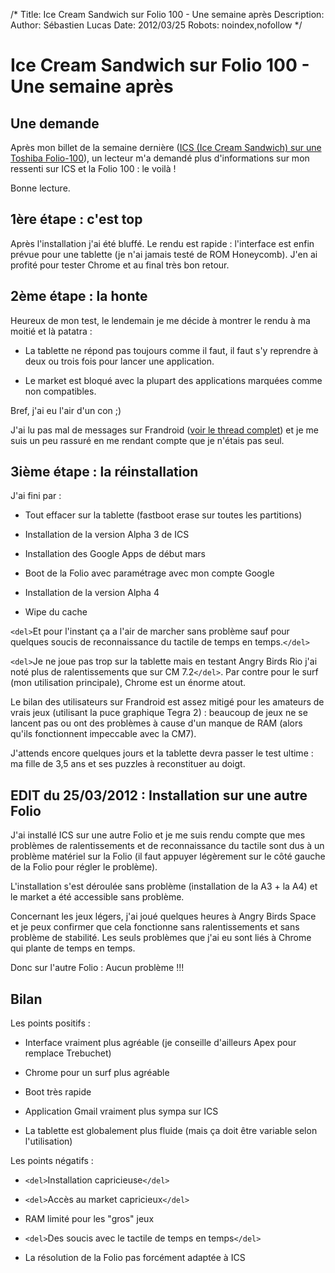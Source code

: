 /*
Title: Ice Cream Sandwich sur Folio 100 - Une semaine après
Description: 
Author: Sébastien Lucas
Date: 2012/03/25
Robots: noindex,nofollow
*/
# Ice Cream Sandwich sur Folio 100 - Une semaine après

## Une demande
Après mon billet de la semaine dernière ([ICS (Ice Cream Sandwich) sur une Toshiba Folio-100](/blog/ice-cream-sandwich-folio-100)), un lecteur m'a demandé plus d'informations sur mon ressenti sur ICS et la Folio 100 : le voilà !

Bonne lecture.

## 1ère étape : c'est top

Après l'installation j'ai été bluffé. Le rendu est rapide : l'interface est enfin prévue pour une tablette (je n'ai jamais testé de ROM Honeycomb). J'en ai profité pour tester Chrome et au final très bon retour.
## 2ème étape : la honte

Heureux de mon test, le lendemain je me décide à montrer le rendu à ma moitié et là patatra :

*	La tablette ne répond pas toujours comme il faut, il faut s'y reprendre à deux ou trois fois pour lancer une application.

*	Le market est bloqué avec la plupart des applications marquées comme non compatibles.

Bref, j'ai eu l'air d'un con ;)

J'ai lu pas mal de messages sur Frandroid ([voir le thread complet](http://forum.frandroid.com/topic/90378-devwip-ics-cm9-403-alpha-3-31-kernel-last-update-04032012/)) et je me suis un peu rassuré en me rendant compte que je n'étais pas seul.
## 3ième étape : la réinstallation

J'ai fini par :

*	Tout effacer sur la tablette (fastboot erase sur toutes les partitions)

*	Installation de la version Alpha 3 de ICS

*	Installation des Google Apps de début mars

*	Boot de la Folio avec paramétrage avec mon compte Google

*	Installation de la version Alpha 4

*	Wipe du cache

`<del>`Et pour l'instant ça a l'air de marcher sans problème sauf pour quelques soucis de reconnaissance du tactile de temps en temps.`</del>` 

`<del>`Je ne joue pas trop sur la tablette mais en testant Angry Birds Rio j'ai noté plus de ralentissements que sur CM 7.2`</del>`. Par contre pour le surf (mon utilisation principale), Chrome est un énorme atout.

Le bilan des utilisateurs sur Frandroid est assez mitigé pour les amateurs de vrais jeux (utilisant la puce graphique Tegra 2) : beaucoup de jeux ne se lancent pas ou ont des problèmes à cause d'un manque de RAM (alors qu'ils fonctionnent impeccable avec la CM7).

J'attends encore quelques jours et la tablette devra passer le test ultime : ma fille de 3,5 ans et ses puzzles à reconstituer au doigt.

## EDIT du 25/03/2012 : Installation sur une autre Folio

J'ai installé ICS sur une autre Folio et je me suis rendu compte que mes problèmes de ralentissements et de reconnaissance du tactile sont dus à un problème matériel sur la Folio (il faut appuyer légèrement sur le côté gauche de la Folio pour régler le problème).

L'installation s'est déroulée sans problème (installation de la A3 + la A4) et le market a été accessible sans problème.

Concernant les jeux légers, j'ai joué quelques heures à Angry Birds Space et je peux confirmer que cela fonctionne sans ralentissements et sans problème de stabilité. Les seuls problèmes que j'ai eu sont liés à Chrome qui plante de temps en temps.

Donc sur l'autre Folio : Aucun problème !!!

## Bilan

Les points positifs :

*	Interface vraiment plus agréable (je conseille d'ailleurs Apex pour remplace Trebuchet)

*	Chrome pour un surf plus agréable

*	Boot très rapide

*	Application Gmail vraiment plus sympa sur ICS

*	La tablette est globalement plus fluide (mais ça doit être variable selon l'utilisation)

Les points négatifs :

*	`<del>`Installation capricieuse`</del>`

*	`<del>`Accès au market capricieux`</del>`

*	RAM limité pour les "gros" jeux

*	`<del>`Des soucis avec le tactile de temps en temps`</del>`

*	La résolution de la Folio pas forcément adaptée à ICS
